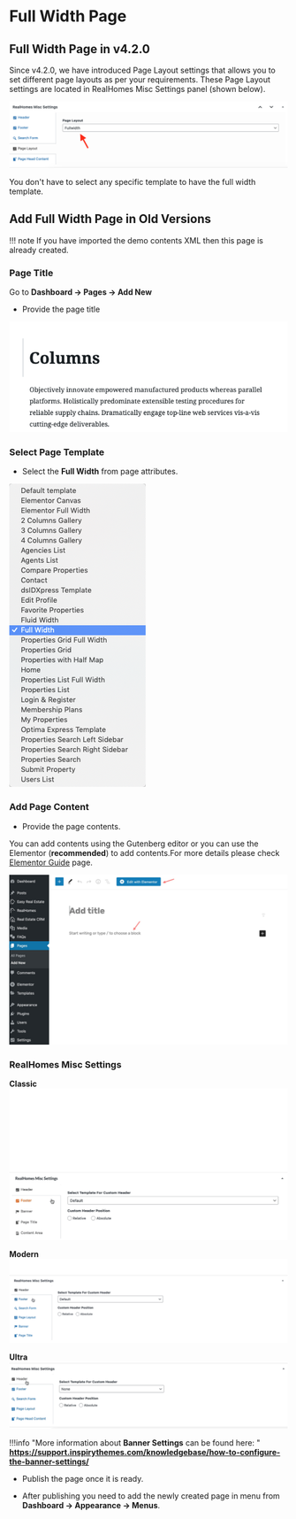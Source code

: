 # Full Width Page

## Full Width Page in v4.2.0

Since v4.2.0, we have introduced Page Layout settings that allows you to set different page layouts as per your requirements. These Page Layout settings are located in RealHomes Misc Settings panel (shown below).

![Add Full Width Page in v4.2.0](images/create-pages/full-width-v4.2.0.png)

You don't have to select any specific template to have the full width template.

## **Add Full Width Page in Old Versions**

!!! note
    If you have imported the demo contents XML then this page is already created.

### **Page Title**

Go to **Dashboard → Pages → Add New**

- Provide the page title

![Add Full Width Page](images/create-pages/add-full-width-page.png)

### **Select Page Template**

- Select the **Full Width** from page attributes.

![Full Width Template](images/create-pages/full-width-template.png)

### **Add Page Content**

- Provide the page contents.

You can add contents using the Gutenberg editor or you can use the Elementor (**recommended**) to add contents.For more details please check [Elementor Guide](intro-and-installation-elementor.md) page.

![Full Width Content](images/create-pages/full-width-content.jpg)

### **RealHomes Misc Settings**

**Classic**
![RealHomes Misc Settings - Classic](images/create-pages/banner-spacing-classic.gif)

**Modern**
![RealHomes Misc Settings - Modern](images/create-pages/modern-banner-spacing-full.gif)

**Ultra**
![RealHomes Misc Settings - Ultra](images/create-pages/ultra-banner-spacing-full.gif)

!!!info "More information about **Banner Settings** can be found here: "
    **https://support.inspirythemes.com/knowledgebase/how-to-configure-the-banner-settings/**

- Publish the page once it is ready.

- After publishing you need to add the newly created page in menu from **Dashboard → Appearance → Menus**.